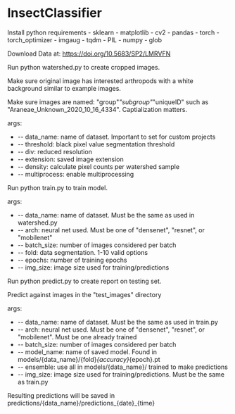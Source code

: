 # InsectClassifier

Install python requirements
	- sklearn
	- matplotlib
	- cv2
	- pandas
	- torch
	- torch_optimizer
	- imgaug
	- tqdm
	- PIL
	- numpy
	- glob

Download Data at: https://doi.org/10.5683/SP2/LMRVFN

Run python watershed.py to create cropped images. 

Make sure original image has interested arthropods with a white background similar to example images.

Make sure images are named: "group"_"subgroup"_"uniqueID" such as "Araneae_Unknown_2020_10_16_4334". Captialization matters.

args:
 - 	-- data_name: name of dataset. Important to set for custom projects
 - 	-- threshold: black pixel value segmentation threshold
 - 	-- div: reduced resolution
 - 	-- extension: saved image extension
 - 	-- density: calculate pixel counts per watershed sample
 - 	-- multiprocess: enable multiprocessing

Run python train.py to train model.

args:
 - 	-- data_name: name of dataset. Must be the same as used in watershed.py
 - 	-- arch: neural net used. Must be one of "densenet", "resnet", or "mobilenet"
 -	-- batch_size: number of images considered per batch
 -	-- fold: data segmentation. 1-10 valid options
 -	-- epochs: number of training epochs
 -	-- img_size: image size used for training/predictions


Run python predict.py to create report on testing set.

Predict against images in the "test_images" directory

args:
 -	-- data_name: name of dataset. Must be the same as used in train.py
 -	-- arch: neural net used. Must be one of "densenet", "resnet", or "mobilenet". Must be one already trained
 -	-- batch_size: number of images considered per batch
 -	-- model_name: name of saved model. Found in models/{data_name}/{fold}_{accuracy}_{epoch}.pt
 -	-- ensemble: use all in models/{data_name}/ trained to make predictions
 -	-- img_size: image size used for training/predictions. Must be the same as train.py

Resulting predictions will be saved in predictions/{data_name}/predictions_{date}_{time}
